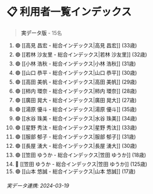 # 📋 利用者一覧インデックス

> **実データ版** - 15名

1. 🟢 [[高見 昌宏 - 総合インデックス|高見 昌宏]] (33歳)
2. 🟢 [[若林 沙友里 - 総合インデックス|若林 沙友里]] (32歳)
3. 🟢 [[小林 浩秋 - 総合インデックス|小林 浩秋]] (31歳)
4. 🟢 [[山口 恭平 - 総合インデックス|山口 恭平]] (30歳)
5. 🟢 [[高田 美帆 - 総合インデックス|高田 美帆]] (29歳)
6. 🟢 [[柿内 環奈 - 総合インデックス|柿内 環奈]] (28歳)
7. 🟢 [[廣田 晃大 - 総合インデックス|廣田 晃大]] (27歳)
8. 🟢 [[湯原 優斗 - 総合インデックス|湯原 優斗]] (35歳)
9. 🟢 [[水谷 珠美 - 総合インデックス|水谷 珠美]] (34歳)
10. 🟢 [[星野 秀汰 - 総合インデックス|星野 秀汰]] (33歳)
11. 🟢 [[服部 郁子 - 総合インデックス|服部 郁子]] (31歳)
12. 🟢 [[長屋 湧大 - 総合インデックス|長屋 湧大]] (30歳)
13. 🟢 [[笠田 ゆうか - 総合インデックス|笠田 ゆうか]] (18歳)
14. 🔴 [[笠田 ゆうか - 総合インデックス|笠田 ゆうか]] (125歳)
15. 🟢 [[山本 悠誠 - 総合インデックス|山本 悠誠]] (17歳)

*実データ連携: 2024-03-19* 